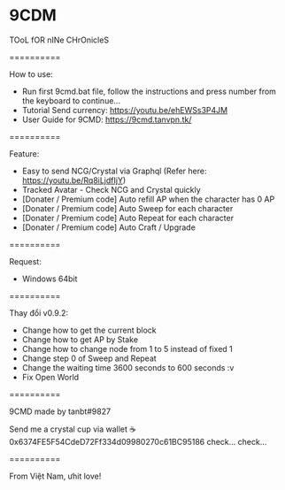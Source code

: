 # 9CDM
TOoL fOR nINe CHrOnicleS

==========

How to use:
- Run first 9cmd.bat file, follow the instructions and press number from the keyboard to continue...
- Tutorial Send currency: https://youtu.be/ehEWSs3P4JM
- User Guide for 9CMD: https://9cmd.tanvpn.tk/

==========

Feature:
- Easy to send NCG/Crystal via Graphql (Refer here: https://youtu.be/Rq8iLjdfIjY)
- Tracked Avatar - Check NCG and Crystal quickly
- [Donater / Premium code] Auto refill AP when the character has 0 AP
- [Donater / Premium code] Auto Sweep for each character
- [Donater / Premium code] Auto Repeat for each character
- [Donater / Premium code] Auto Craft / Upgrade

==========

Request:
- Windows 64bit

==========

Thay đổi v0.9.2:
- Change how to get the current block
- Change how to get AP by Stake
- Change how to change node from 1 to 5 instead of fixed 1
- Change step 0 of Sweep and Repeat
- Change the waiting time 3600 seconds to 600 seconds :v
- Fix Open World

==========

9CMD made by tanbt#9827

Send me a crystal cup via wallet ☕ 0x6374FE5F54CdeD72Ff334d09980270c61BC95186 check... check...

==========

From Việt Nam, ưhit love!